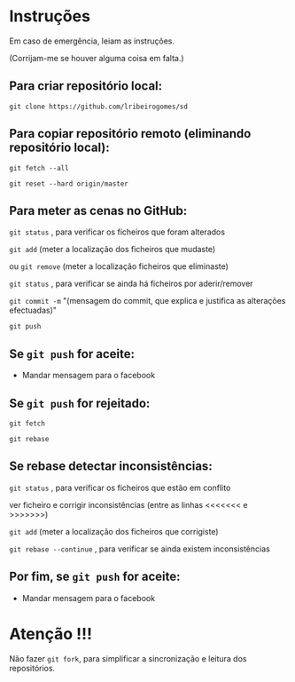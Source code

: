 # Instruções
Em caso de emergência, leiam as instruções.

(Corrijam-me se houver alguma coisa em falta.)

## Para criar repositório local:

```git clone https://github.com/lribeirogomes/sd```

## Para copiar repositório remoto (eliminando repositório local):

```git fetch --all```

```git reset --hard origin/master```

## Para meter as cenas no GitHub:

```git status``` , para verificar os ficheiros que foram alterados

```git add``` (meter a localização dos ficheiros que mudaste)

ou ```git remove``` (meter a localização ficheiros que eliminaste)

```git status``` , para verificar se ainda há ficheiros por aderir/remover

```git commit -m``` "(mensagem do commit, que explica e justifica as alterações efectuadas)"

```git push```

## Se ```git push``` for aceite:

 - Mandar mensagem para o facebook

## Se ```git push``` for rejeitado:

```git fetch```

```git rebase```

## Se rebase detectar inconsistências:

```git status``` , para verificar os ficheiros que estão em conflito

ver ficheiro e corrigir inconsistências (entre as linhas <<<<<<< e >>>>>>>)

```git add``` (meter a localização dos ficheiros que corrigiste)

```git rebase --continue``` , para verificar se ainda existem inconsistências

## Por fim, se ```git push``` for aceite:

 - Mandar mensagem para o facebook

# Atenção !!!

Não fazer ```git fork```, para simplificar a sincronização e leitura dos repositórios.
